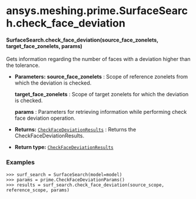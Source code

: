 # ansys.meshing.prime.SurfaceSearch.check_face_deviation

<a id="ansys.meshing.prime.SurfaceSearch.check_face_deviation"></a>

#### SurfaceSearch.check_face_deviation(source_face_zonelets, target_face_zonelets, params)

Gets information regarding the number of faces with a deviation higher than the tolerance.

* **Parameters:**
  **source_face_zonelets**
  : Scope of reference zonelets from which the deviation is checked.

  **target_face_zonelets**
  : Scope of target zonelets for which the deviation is checked.

  **params**
  : Parameters for retrieving information while performing check face deviation operation.
* **Returns:**
  [`CheckFaceDeviationResults`](ansys.meshing.prime.CheckFaceDeviationResults.md#ansys.meshing.prime.CheckFaceDeviationResults)
  : Returns the CheckFaceDeviationResults.
* **Return type:**
  [`CheckFaceDeviationResults`](ansys.meshing.prime.CheckFaceDeviationResults.md#ansys.meshing.prime.CheckFaceDeviationResults)

### Examples

```pycon
>>> surf_search = SurfaceSearch(model=model)
>>> params = prime.CheckFaceDeviationParams()
>>> results = surf_search.check_face_deviation(source_scope, reference_scope, params)
```

<!-- !! processed by numpydoc !! -->
